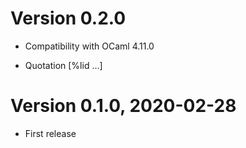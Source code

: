 # Version 0.2.0

- Compatibility with OCaml 4.11.0

- Quotation [%lid ...]

# Version 0.1.0, 2020-02-28

- First release
